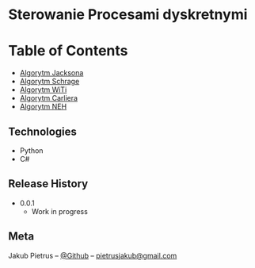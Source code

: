 # Sterowanie Procesami dyskretnymi

# Table of Contents
  *  [Algorytm Jacksona](https://github.com/pieetrus/SPD/tree/master/jackson-python)
  *  [Algorytm Schrage](https://github.com/pieetrus/SPD/tree/master/schrage-C%23)
  *  [Algorytm WiTi](https://github.com/pieetrus/SPD/tree/master/witi-python)
  *  [Algorytm Carliera](https://github.com/pieetrus/SPD/tree/master/carlier-python)
  *  [Algorytm NEH](https://github.com/pieetrus/SPD/tree/master/neh-python)

## Technologies
- Python
- C#

## Release History
* 0.0.1
    * Work in progress

## Meta

Jakub Pietrus – [@Github](https://github.com/pieetrus) – pietrusjakub@gmail.com  <br>
